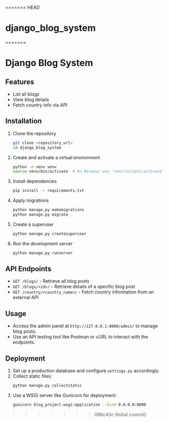 <<<<<<< HEAD
# django_blog_system
=======
# Django Blog System

## Features
- List all blogs
- View blog details
- Fetch country info via API

## Installation
1. Clone the repository
   ```sh
   git clone <repository_url>
   cd django_blog_system
   ```
2. Create and activate a virtual environment
   ```sh
   python -m venv venv
   source venv/bin/activate  # On Windows use `venv\Scripts\activate`
   ```
3. Install dependencies
   ```sh
   pip install -r requirements.txt
   ```
4. Apply migrations
   ```sh
   python manage.py makemigrations
   python manage.py migrate
   ```
5. Create a superuser
   ```sh
   python manage.py createsuperuser
   ```
6. Run the development server
   ```sh
   python manage.py runserver
   ```

## API Endpoints
- `GET /blogs/` - Retrieve all blog posts
- `GET /blogs/<id>/` - Retrieve details of a specific blog post
- `GET /country/<country_name>/` - Fetch country information from an external API

## Usage
- Access the admin panel at `http://127.0.0.1:8000/admin/` to manage blog posts.
- Use an API testing tool like Postman or cURL to interact with the endpoints.

## Deployment
1. Set up a production database and configure `settings.py` accordingly.
2. Collect static files:
   ```sh
   python manage.py collectstatic
   ```
3. Use a WSGI server like Gunicorn for deployment:
   ```sh
   gunicorn blog_project.wsgi:application --bind 0.0.0.0:8000
   ```


>>>>>>> 086c43c (Initial commit)
